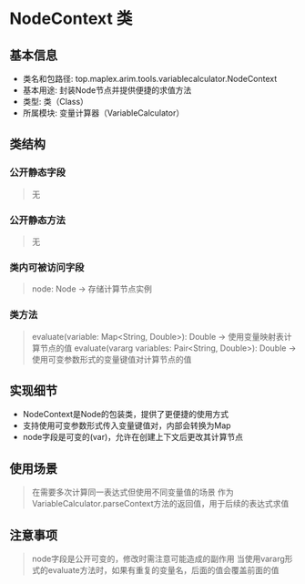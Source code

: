 # NodeContext 类

## 基本信息
- 类名和包路径: top.maplex.arim.tools.variablecalculator.NodeContext
- 基本用途: 封装Node节点并提供便捷的求值方法
- 类型: 类（Class）
- 所属模块: 变量计算器（VariableCalculator）

## 类结构

### 公开静态字段
> 无

### 公开静态方法
> 无

### 类内可被访问字段
> node: Node -> 存储计算节点实例

### 类方法
> evaluate(variable: Map<String, Double>): Double -> 使用变量映射表计算节点的值
> evaluate(vararg variables: Pair<String, Double>): Double -> 使用可变参数形式的变量键值对计算节点的值

## 实现细节
- NodeContext是Node的包装类，提供了更便捷的使用方式
- 支持使用可变参数形式传入变量键值对，内部会转换为Map
- node字段是可变的(var)，允许在创建上下文后更改其计算节点

## 使用场景
> 在需要多次计算同一表达式但使用不同变量值的场景
> 作为VariableCalculator.parseContext方法的返回值，用于后续的表达式求值

## 注意事项
> node字段是公开可变的，修改时需注意可能造成的副作用
> 当使用vararg形式的evaluate方法时，如果有重复的变量名，后面的值会覆盖前面的值
